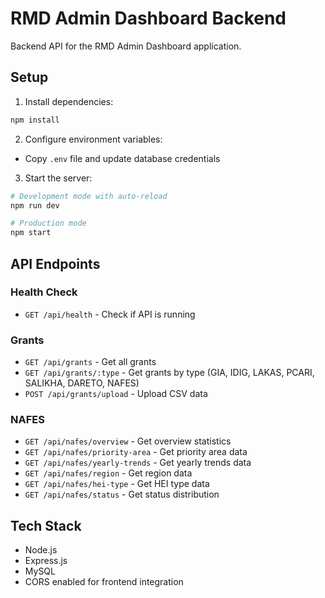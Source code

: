 # RMD Admin Dashboard Backend

Backend API for the RMD Admin Dashboard application.

## Setup

1. Install dependencies:
```bash
npm install
```

2. Configure environment variables:
- Copy `.env` file and update database credentials

3. Start the server:
```bash
# Development mode with auto-reload
npm run dev

# Production mode
npm start
```

## API Endpoints

### Health Check
- `GET /api/health` - Check if API is running

### Grants
- `GET /api/grants` - Get all grants
- `GET /api/grants/:type` - Get grants by type (GIA, IDIG, LAKAS, PCARI, SALIKHA, DARETO, NAFES)
- `POST /api/grants/upload` - Upload CSV data

### NAFES
- `GET /api/nafes/overview` - Get overview statistics
- `GET /api/nafes/priority-area` - Get priority area data
- `GET /api/nafes/yearly-trends` - Get yearly trends data
- `GET /api/nafes/region` - Get region data
- `GET /api/nafes/hei-type` - Get HEI type data
- `GET /api/nafes/status` - Get status distribution

## Tech Stack
- Node.js
- Express.js
- MySQL
- CORS enabled for frontend integration
